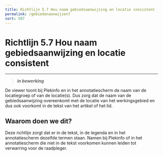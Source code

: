 ```yaml
---
title: Richtlijn 5.7 Hou naam gebiedsaanwijzing en locatie consistent
permalink: /gebiedenaanwijzen7
sort: 507
---
```


# Richtlijn 5.7 Hou naam gebiedsaanwijzing en locatie consistent
----------------

> _**in bewerking**_

De viewer toont bij Plekinfo en in het annotatiescherm de naam van de locatiegroep of van de locatie(s). Dus zorg dat de naam van de gebiedsaanwijzing overeenkomt met de locatie van het werkingsgebied en dus ook voorkomt in de tekst van het artikel of het lid.

## Waarom doen we dit?

Deze richtlijn zorgt dat er in de tekst, in de legenda en in het annotatiescherm dezelfde termen staan. Namen bij Plekinfo of in het annotatiescherm die niet in de tekst voorkomen kunnen leiden tot verwarring voor de raadpleger.
